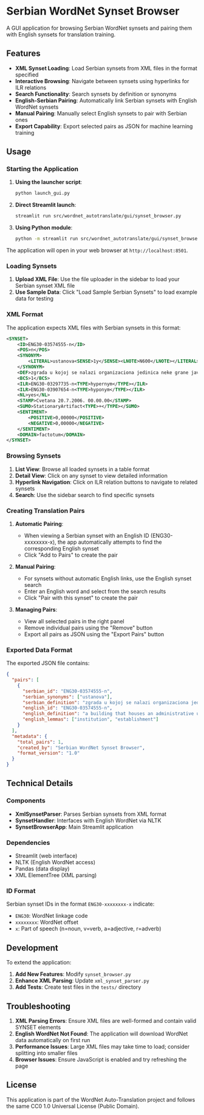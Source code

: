 # Serbian WordNet Synset Browser

A GUI application for browsing Serbian WordNet synsets and pairing them with English synsets for translation training.

## Features

- **XML Synset Loading**: Load Serbian synsets from XML files in the format specified
- **Interactive Browsing**: Navigate between synsets using hyperlinks for ILR relations
- **Search Functionality**: Search synsets by definition or synonyms
- **English-Serbian Pairing**: Automatically link Serbian synsets with English WordNet synsets
- **Manual Pairing**: Manually select English synsets to pair with Serbian ones
- **Export Capability**: Export selected pairs as JSON for machine learning training

## Usage

### Starting the Application

1. **Using the launcher script**:
   ```bash
   python launch_gui.py
   ```

2. **Direct Streamlit launch**:
   ```bash
   streamlit run src/wordnet_autotranslate/gui/synset_browser.py
   ```

3. **Using Python module**:
   ```bash
   python -m streamlit run src/wordnet_autotranslate/gui/synset_browser.py
   ```

The application will open in your web browser at `http://localhost:8501`.

### Loading Synsets

1. **Upload XML File**: Use the file uploader in the sidebar to load your Serbian synset XML file
2. **Use Sample Data**: Click "Load Sample Serbian Synsets" to load example data for testing

### XML Format

The application expects XML files with Serbian synsets in this format:

```xml
<SYNSET>
    <ID>ENG30-03574555-n</ID>
    <POS>n</POS>
    <SYNONYM>
        <LITERAL>ustanova<SENSE>1y</SENSE><LNOTE>N600</LNOTE></LITERAL>
    </SYNONYM>
    <DEF>zgrada u kojoj se nalazi organizaciona jedinica neke grane javnog poslovanja</DEF>
    <BCS>1</BCS>
    <ILR>ENG30-03297735-n<TYPE>hypernym</TYPE></ILR>
    <ILR>ENG30-03907654-n<TYPE>hyponym</TYPE></ILR>
    <NL>yes</NL>
    <STAMP>Cvetana 20.7.2006. 00.00.00</STAMP>
    <SUMO>StationaryArtifact<TYPE>+</TYPE></SUMO>
    <SENTIMENT>
        <POSITIVE>0,00000</POSITIVE>
        <NEGATIVE>0,00000</NEGATIVE>
    </SENTIMENT>
    <DOMAIN>factotum</DOMAIN>
</SYNSET>
```

### Browsing Synsets

1. **List View**: Browse all loaded synsets in a table format
2. **Detail View**: Click on any synset to view detailed information
3. **Hyperlink Navigation**: Click on ILR relation buttons to navigate to related synsets
4. **Search**: Use the sidebar search to find specific synsets

### Creating Translation Pairs

1. **Automatic Pairing**: 
   - When viewing a Serbian synset with an English ID (ENG30-xxxxxxxx-x), the app automatically attempts to find the corresponding English synset
   - Click "Add to Pairs" to create the pair

2. **Manual Pairing**:
   - For synsets without automatic English links, use the English synset search
   - Enter an English word and select from the search results
   - Click "Pair with this synset" to create the pair

3. **Managing Pairs**:
   - View all selected pairs in the right panel
   - Remove individual pairs using the "Remove" button
   - Export all pairs as JSON using the "Export Pairs" button

### Exported Data Format

The exported JSON file contains:

```json
{
  "pairs": [
    {
      "serbian_id": "ENG30-03574555-n",
      "serbian_synonyms": ["ustanova"],
      "serbian_definition": "zgrada u kojoj se nalazi organizaciona jedinica neke grane javnog poslovanja",
      "english_id": "ENG30-03574555-n",
      "english_definition": "a building that houses an administrative unit of some government",
      "english_lemmas": ["institution", "establishment"]
    }
  ],
  "metadata": {
    "total_pairs": 1,
    "created_by": "Serbian WordNet Synset Browser",
    "format_version": "1.0"
  }
}
```

## Technical Details

### Components

- **XmlSynsetParser**: Parses Serbian synsets from XML format
- **SynsetHandler**: Interfaces with English WordNet via NLTK
- **SynsetBrowserApp**: Main Streamlit application

### Dependencies

- Streamlit (web interface)
- NLTK (English WordNet access)
- Pandas (data display)
- XML ElementTree (XML parsing)

### ID Format

Serbian synset IDs in the format `ENG30-xxxxxxxx-x` indicate:
- `ENG30`: WordNet linkage code
- `xxxxxxxx`: WordNet offset
- `x`: Part of speech (n=noun, v=verb, a=adjective, r=adverb)

## Development

To extend the application:

1. **Add New Features**: Modify `synset_browser.py`
2. **Enhance XML Parsing**: Update `xml_synset_parser.py`
3. **Add Tests**: Create test files in the `tests/` directory

## Troubleshooting

1. **XML Parsing Errors**: Ensure XML files are well-formed and contain valid SYNSET elements
2. **English WordNet Not Found**: The application will download WordNet data automatically on first run
3. **Performance Issues**: Large XML files may take time to load; consider splitting into smaller files
4. **Browser Issues**: Ensure JavaScript is enabled and try refreshing the page

## License

This application is part of the WordNet Auto-Translation project and follows the same CC0 1.0 Universal License (Public Domain).